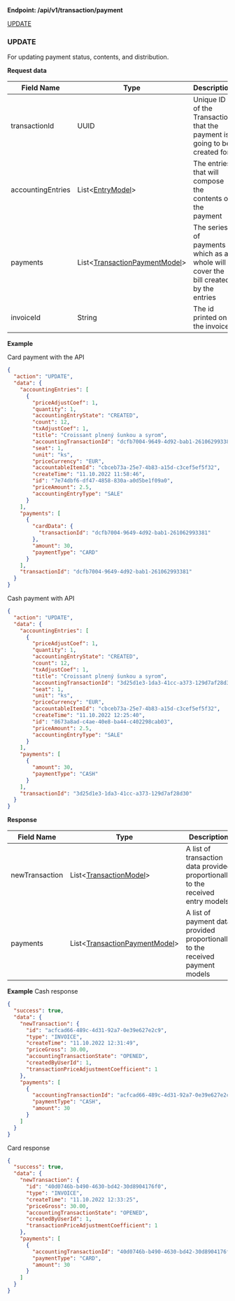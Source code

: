 **Endpoint: /api/v1/transaction/payment**

[UPDATE](#UPDATE)

### UPDATE

For updating payment status, contents, and distribution.

**Request data**

| Field Name        | Type                               | Description                                                                        | Required |
|-------------------|------------------------------------|------------------------------------------------------------------------------------|----------|
| transactionId     | UUID                               | Unique ID of the Transaction that the payment is going to be created for           | Yes      |
| accountingEntries | List\<[EntryModel](transaction_objects.md#)>    | The entries that will compose the contents of the payment                          | Yes      |
| payments          | List\<[TransactionPaymentModel](transaction_objects.md#)> | The series of payments which as a whole will cover the bill created by the entries | Yes      |
| invoiceId         | String                             | The id printed on the invoice                                                      | No       |

**Example**

Card payment with the API
```json
{
  "action": "UPDATE",
  "data": {
    "accountingEntries": [
      {
        "priceAdjustCoef": 1,
        "quantity": 1,
        "accountingEntryState": "CREATED",
        "count": 12,
        "txAdjustCoef": 1,
        "title": "Croissant plnený šunkou a syrom",
        "accountingTransactionId": "dcfb7004-9649-4d92-bab1-261062993381",
        "seat": 1,
        "unit": "ks",
        "priceCurrency": "EUR",
        "accountableItemId": "cbceb73a-25e7-4b83-a15d-c3cef5ef5f32",
        "createTime": "11.10.2022 11:58:46",
        "id": "7e74dbf6-df47-4858-830a-a0d5be1f09a0",
        "priceAmount": 2.5,
        "accountingEntryType": "SALE"
      }
    ],
    "payments": [
      {
        "cardData": {
          "transactionId": "dcfb7004-9649-4d92-bab1-261062993381"
        },
        "amount": 30,
        "paymentType": "CARD"
      }
    ],
    "transactionId": "dcfb7004-9649-4d92-bab1-261062993381"
  }
}
```
Cash payment with API

```json
{
  "action": "UPDATE",
  "data": {
    "accountingEntries": [
      {
        "priceAdjustCoef": 1,
        "quantity": 1,
        "accountingEntryState": "CREATED",
        "count": 12,
        "txAdjustCoef": 1,
        "title": "Croissant plnený šunkou a syrom",
        "accountingTransactionId": "3d25d1e3-1da3-41cc-a373-129d7af28d30",
        "seat": 1,
        "unit": "ks",
        "priceCurrency": "EUR",
        "accountableItemId": "cbceb73a-25e7-4b83-a15d-c3cef5ef5f32",
        "createTime": "11.10.2022 12:25:40",
        "id": "8673a8ad-c4ae-40e8-ba44-c402298cab03",
        "priceAmount": 2.5,
        "accountingEntryType": "SALE"
      }
    ],
    "payments": [
      {
        "amount": 30,
        "paymentType": "CASH"
      }
    ],
    "transactionId": "3d25d1e3-1da3-41cc-a373-129d7af28d30"
  }
}
```

**Response**

| Field Name     | Type                                                                      | Description                                                                     |
|----------------|---------------------------------------------------------------------------|---------------------------------------------------------------------------------|
| newTransaction | List\<[TransactionModel](transaction_objects.md#)>        | A list of transaction data provided proportionally to the received entry models |
| payments       | List\<[TransactionPaymentModel](transaction_objects.md#)> | A list of payment data provided proportionally to the received payment models   |

**Example**
Cash response

```json
{
  "success": true,
  "data": {
    "newTransaction": {
      "id": "acfcad66-489c-4d31-92a7-0e39e627e2c9",
      "type": "INVOICE",
      "createTime": "11.10.2022 12:31:49",
      "priceGross": 30.00,
      "accountingTransactionState": "OPENED",
      "createdByUserId": 1,
      "transactionPriceAdjustmentCoefficient": 1
    },
    "payments": [
      {
        "accountingTransactionId": "acfcad66-489c-4d31-92a7-0e39e627e2c9",
        "paymentType": "CASH",
        "amount": 30
      }
    ]
  }
}
```
Card response

```json
{
  "success": true,
  "data": {
    "newTransaction": {
      "id": "40d0746b-b490-4630-bd42-30d8904176f0",
      "type": "INVOICE",
      "createTime": "11.10.2022 12:33:25",
      "priceGross": 30.00,
      "accountingTransactionState": "OPENED",
      "createdByUserId": 1,
      "transactionPriceAdjustmentCoefficient": 1
    },
    "payments": [
      {
        "accountingTransactionId": "40d0746b-b490-4630-bd42-30d8904176f0",
        "paymentType": "CARD",
        "amount": 30
      }
    ]
  }
}
```



